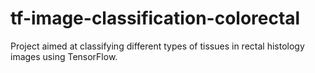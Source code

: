 # tf-image-classification-colorectal
Project aimed at classifying different types of tissues in rectal histology images using TensorFlow.
